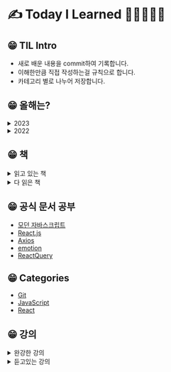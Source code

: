 # ✍ Today I Learned 📙📒📗📘📕

## 😁 TIL Intro

- 새로 배운 내용을 commit하여 기록합니다.<br />
- 이해한만큼 직접 작성하는걸 규칙으로 합니다.<br />
- 카테고리 별로 나누어 저장합니다.

## 😁 올해는?

<details>
<summary>2023</summary>
<div markdown="1">
  <ul>
    <li>02월 : 제로초 웹게임 강의, 파이브 라인스 오브 코드 책, CS지식의 정석 강의, 모던 자바스크립트 문서</li>
    <li>01월 : 취업, 구글 엔지니어는 이렇게 일한다 책, 모던 자바스크립트 문서 </li>
  <ul>
</div>
</details>

<details>
<summary>2022</summary>
<div markdown="1">
 12월 - 코드숨 프로젝트(edit all), <br/> 
 구글 엔지니어는 이렇게 일한다 <br/>
 11월 - 코드숨 프로젝트(edit all)<br/>
 10월 - 코드숨 프로젝트(코드숨 공부방 예약), 일상 속 사물이 알려주는 웹 API 디자인 <br/>
 09월 - 코드숨 프로젝트(코드숨 사이트) / <a href="www.naver.com">이것이 코딩테스트다</a> / <a href="www.naver.com">코딩인터뷰 완전분석</a> <br/>
 08월 - 코드숨 리액트 과정
</div>
</details>


## 😁 책
<details>
<summary>읽고 있는 책</summary>
<div markdown="1">
웹 개발자를 위한 자바스크립트의 모든 것<br/>
파이브 라인스 오브 코드<br/>
코어 자바스크립트<br/>
</div>
</details>

<details>
<summary>다 읽은 책</summary>
<div markdown="1">
일상 속 사물이 알려주는 웹 API 디자인 <br/>
비전공자를 위한 이해할 수 있는 it 지식 <br/>
스크럼 마스터가 된 건에 대하여 <br/>
구글엔지니어는 이렇게 일한다 <br/>
코딩인터뷰 완전분석
</div>
</details>


## 😁 공식 문서 공부
- [모던 자바스크립트]()
- [React.js]()
- [Axios]()
- [emotion]()
- [ReactQuery]()


## 😁 Categories
- [Git](#git)
- [JavaScript](#javascript)
- [React](#react)

## 😁 강의
<details>
<summary>완강한 강의</summary>
<div markdown="1">
</div>
</details>
<details>
<summary>듣고있는 강의</summary>
<div markdown="1">
<ul>
<li>따라하며 배우는 리액트 A-Z</li>
<li>웹 게임을 만들며 배우는 React</li>
<li>CS지식의 정석</li>
</ul>
</div>
</details>
